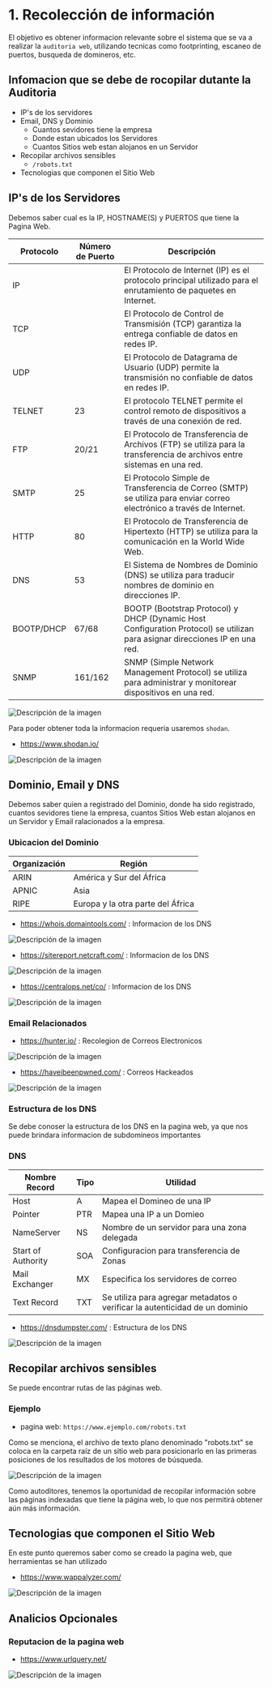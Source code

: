 # 1. Recolección de información

El objetivo es obtener informacion relevante sobre el sistema que se va a realizar la `auditoria web`, utilizando tecnicas como footprinting, escaneo de puertos, busqueda de domineros, etc.

## Infomacion que se debe de rocopilar dutante la Auditoria

- IP's de los servidores
- Email, DNS y Dominio 
    - Cuantos sevidores tiene la empresa
    - Donde estan ubicados los Servidores
    - Cuantos Sitios web estan alojanos en un Servidor
- Recopilar archivos sensibles
    - `/robots.txt`
- Tecnologias que componen el Sitio Web



## IP's de los Servidores 

Debemos saber cual es la IP, HOSTNAME(S) y PUERTOS que tiene la Pagina Web.


| Protocolo |	Número de Puerto |	Descripción|
|--------------|--------|--------|
| IP |  |El Protocolo de Internet (IP) es el protocolo principal utilizado para el enrutamiento de paquetes en Internet.|
| TCP |		| El Protocolo de Control de Transmisión (TCP) garantiza la entrega confiable de datos en redes IP.|
| UDP | 	| El Protocolo de Datagrama de Usuario (UDP) permite la transmisión no confiable de datos en redes IP.|
| TELNET |	23	| El protocolo TELNET permite el control remoto de dispositivos a través de una conexión de red.|
| FTP	| 20/21	| El Protocolo de Transferencia de Archivos (FTP) se utiliza para la transferencia de archivos entre sistemas en una red.|
| SMTP	| 25	| El Protocolo Simple de Transferencia de Correo (SMTP) se utiliza para enviar correo electrónico a través de Internet.|
| HTTP	| 80	| El Protocolo de Transferencia de Hipertexto (HTTP) se utiliza para la comunicación en la World Wide Web.|
| DNS	| 53	| El Sistema de Nombres de Dominio (DNS) se utiliza para traducir nombres de dominio en direcciones IP.|
| BOOTP/DHCP | 	67/68	|  BOOTP (Bootstrap Protocol) y DHCP (Dynamic Host Configuration Protocol) se utilizan para asignar direcciones IP en una red.| 
|  SNMP	|  161/162	|  SNMP (Simple Network Management Protocol) se utiliza para administrar y monitorear dispositivos en una red.| 

![Descripción de la imagen](img/ip.png
)

Para poder obtener toda la informacion requeria usaremos `shodan`.
- https://www.shodan.io/

![Descripción de la imagen](img/shodan.png)



## Dominio, Email y DNS

Debemos saber quien a registrado del Dominio, donde ha sido registrado, cuantos sevidores tiene la empresa, cuantos Sitios Web estan alojanos en un Servidor y Email ralacionados a la empresa.

### Ubicacion del Dominio

| Organización | Región |
|--------------|--------|
| ARIN         | América y Sur del África |
| APNIC        | Asia |
| RIPE         | Europa y la otra parte del África |



- https://whois.domaintools.com/ : Informacion de los DNS

![Descripción de la imagen](img/whois.png)

- https://sitereport.netcraft.com/ : Informacion de los DNS

![Descripción de la imagen](img/netcraft.png)

- https://centralops.net/co/ : Informacion de los DNS

![Descripción de la imagen](img/central.png)



### Email Relacionados

- https://hunter.io/ : Recolegion de Correos Electronicos

![Descripción de la imagen](img/hunter.png)

- https://haveibeenpwned.com/ : Correos Hackeados

![Descripción de la imagen](img/correo.png)

### Estructura de los DNS

Se debe conoser la estructura de los DNS en la pagina web, ya que nos puede brindara informacion de subdomineos importantes

### DNS

| Nombre Record | Tipo | Utilidad |
|--------------|--------|--------|
| Host         | A | Mapea el Domineo de una IP |
| Pointer        | PTR | Mapea una IP a un Domieo |
| NameServer      | NS | Nombre de un servidor para una zona delegada |
| Start of Authority | SOA | Configuracion para transferencia de Zonas |
| Mail Exchanger | MX | Especifica los servidores de correo |
| Text Record | TXT | Se utiliza para agregar metadatos o verificar la autenticidad de un dominio |



- https://dnsdumpster.com/ : Estructura de los DNS

![Descripción de la imagen](img/stru_dns.png )


## Recopilar archivos sensibles

Se puede encontrar rutas de las páginas web.

### Ejemplo 

- pagina web: `https://www.ejemplo.com/robots.txt`

Como se menciona, el archivo de texto plano denominado "robots.txt" se coloca en la carpeta raíz de un sitio web para posicionarlo en las primeras posiciones de los resultados de los motores de búsqueda.

![Descripción de la imagen](img/robots.jpg)

Como autoditores, tenemos la oportunidad de recopilar información sobre las páginas indexadas que tiene la página web, lo que nos permitirá obtener aún más información.



## Tecnologias que componen el Sitio Web

En este punto queremos saber como se creado la pagina web, que herramientas se han utilizado


- https://www.wappalyzer.com/

![Descripción de la imagen](img/wappalyzer.png)

## Analicios Opcionales

### Reputacion de la pagina web

- https://www.urlquery.net/

![Descripción de la imagen](img/reputacion.png)